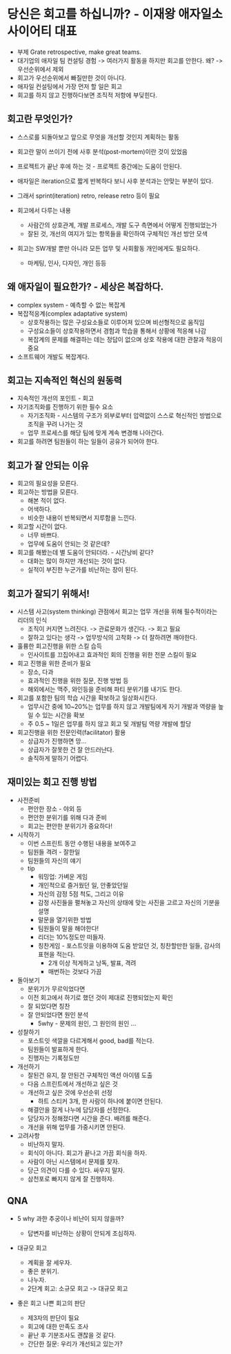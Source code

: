 # 당신은 회고를 하십니까? - 이재왕 애자일소사이어티 대표
* 부제 Grate retrospective, make great teams.
* 대기업의 애자일 팀 컨설팅 경험 -> 여러가지 활동을 하지만 회고를 안한다. 왜? -> 우선순위에서 제외
* 회고가 우선순위에서 빠질만한 것이 아니다.
* 애자일 컨설팅에서 가장 먼저 할 일은 회고
* 회고를 하지 않고 진행하다보면 조직적 저항에 부딪힌다.

## 회고란 무엇인가?
* 스스로를 되돌아보고 앞으로 무엇을 개선할 것인지 계획하는 활동
* 회고란 말이 쓰이기 전에 사후 분석(post-mortem)이란 것이 있었음
* 프로젝트가 끝난 후에 하는 것 - 프로젝트 중간에는 도움이 안된다.
* 애자일은 iteration으로 짧게 반복하다 보니 사후 분석과는 안맞는 부분이 있다.
* 그래서 sprint(iteration) retro, release retro 등이 필요

* 회고에서 다루는 내용
    * 사람간의 상호관계, 개발 프로세스, 개발 도구 측면에서 어떻게 진행되었는가
    * 잘된 것, 개선의 여지가 있는 항목들을 확인하여 구체적인 개선 방안 모색

* 회고는 SW개발 뿐만 아니라 모든 업무 및 사회활동 개인에게도 필요하다.
    * 마케팅, 인사, 다자인, 개인 등등

## 왜 애자일이 필요한가? - 세상은 복잡하다.
* complex system - 예측할 수 없는 복잡계
* 복잡적응계(complex adaptative system)
    * 상호작용하는 많은 구성요소들로 이루어져 있으며 비선형적으로 움직임
    * 구성요소들이 상호작용하면서 경험과 학습을 통해서 상황에 적응해 나감
    * 복잡계의 문제를 해결하는 데는 정답이 없으며 상호 작용에 대한 관찰과 적응이 중요
* 소프트웨어 개발도 복잡계다.

## 회고는 지속적인 혁신의 원동력
* 지속적인 개선의 포인트 - 회고
* 자기조직화를 진행하기 위한 필수 요소
    * 자기조직화 - 시스템의 구조가 외부로부터 압력없이 스스로 혁신적인 방법으로 조직을 꾸려 나가는 것
    * 업무 프로세스를 해당 팀에 맞게 계속 변경해 나아간다.
* 회고를 하려면 팀원들이 하는 일들이 공유가 되어야 한다.

## 회고가 잘 안되는 이유
* 회고의 필요성을 모른다.
* 회고하는 방법을 모른다.
    * 해본 적이 없다.
    * 어색하다.
    * 비슷한 내용이 반복되면서 지루함을 느낀다.
* 회고할 시간이 없다.
    * 너무 바쁘다.
    * 업무에 도움이 안되는 것 같은데?
* 회고를 해봤는데 별 도움이 안되더라. - 시간낭비 같다?
    * 대화는 많이 하지만 개선되는 것이 없다.
    * 실적이 부진한 누군가를 비난하는 장이 된다.

## 회고가 잘되기 위해서!
* 시스템 사고(system thinking) 관점에서 회고는 업무 개선을 위해 필수적이라는 리더의 인식
    * 조직이 커지면 느려진다. -> 관료문화가 생긴다. -> 회고 필요
    * 잘하고 있다는 생각 -> 업무방식의 고착화 -> 더 잘하려면 깨야한다.
* 훌륭한 회고진행을 위한 스킬 습득
    * 인사이트를 끄집어내고 효과적인 회의 진행을 위한 전문 스킬이 필요
* 회고 진행을 위한 준비가 필요
    * 장소, 다과
    * 효과적인 진행을 위한 질문, 진행 방법 등
    * 해외에서는 맥주, 와인등을 준비해 파티 분위기를 내기도 한다.
* 회고를 포함한 팀의 학습 시간을 확보하고 일상화시킨다.
    * 업무시간 중에 10~20%는 업무를 하지 않고 개발팀에게 자기 개발과 역량을 높일 수 있는 시간을 확보
    * 주 0.5 ~ 1일은 업무를 하지 않고 회고 및 개발팀 역량 개발에 할당
* 회고진행을 위한 전문인력(facilitator) 활용
    * 상급자가 진행하면 망...
    * 상급자가 잘못한 건 잘 안드러난다.
    * 솔직하게 말하기 어렵다.

## 재미있는 회고 진행 방법
* 사전준비
    * 편안한 장소 - 야외 등
    * 편안한 분위기를 위해 다과 준비
    * 회고는 편안한 분위기가 중요하다!
* 시작하기
    * 이번 스프린트 동안 수행된 내용을 보여주고
    * 팀원들 격려 - 잘한일
    * 팀원들의 자신의 얘기
    * tip
        * 워밍업: 가벼운 게임
        * 개인적으로 즐거웠던 일, 안좋았던일
        * 자신의 감정 5점 척도, 그리고 이유
        * 감정 사진들을 펼쳐놓고 자신의 상태에 맞는 사진을 고르고 자신의 기분을 설명
        * 말문을 열기위한 방법
        * 팀원들이 말을 해야한다!
        * 리더는 10%정도만 떠들자.
        * 칭찬게임 - 포스트잇을 이용하여 도움 받았던 것, 칭찬할만한 일들, 감사의 표현을 적는다.
            * 2개 이상 적게하고 낭독, 발표, 격려
            * 매번하는 것보다 가끔
* 돌아보기
    * 분위기가 무르익었다면
    * 이전 회고에서 하기로 했던 것이 제대로 진행되었는지 확인
    * 잘 되었다면 칭찬
    * 잘 안되었다면 원인 분석
        * 5why - 문제의 원인, 그 원인의 원인 ...
* 성찰하기
    * 포스트잇 색깔을 다르게해서 good, bad를 적는다.
    * 팀원들이 발표하게 한다.
    * 진행자는 기록정도만
* 개선하기
    * 잘된건 유지, 잘 안된건 구체적인 액션 아이템 도출
    * 다음 스프린트에서 개선하고 싶은 것
    * 개선하고 싶은 것에 우선순위 선정
        * 하트 스티커 3개, 한 사람이 하나에 붙이면 안된다.
    * 해결안을 잘게 나누에 담당자를 선정한다.
    * 담당자가 정해졌다면 시간을 준다. 배려를 해준다.
    * 개선을 위해 업무를 가중시키면 안된다.
* 고려사항
    * 비난하지 말자.
    * 회식이 아니다. 회고가 끝나고 가끔 회식을 하자.
    * 사람이 아닌 시스템에서 문제를 찾자.
    * 당근 의견이 다를 수 있다. 싸우지 말자.
    * 삼천포로 빠지지 않게 잘 진행하자.

## QNA
* 5 why 과한 추궁이나 비난이 되지 않을까?
    * 답변자를 비난하는 상황이 안되게 조심하자.

* 대규모 회고
    * 계획을 잘 세우자.
    * 좋은 분위기.
    * 나누자. 
    * 2단계 회고: 소규모 회고 -> 대규모 회고 

* 좋은 회고 나쁜 회고의 판단
    * 제3자의 판단이 필요
    * 회고에 대한 만족도 조사
    * 끝난 후 기분조사도 괜찮을 것 같다.
    * 간단한 질문: 우리가 개선되고 있는가?
